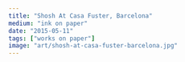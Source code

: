 ```yaml
---
title: "Shosh At Casa Fuster, Barcelona"
medium: "ink on paper"
date: "2015-05-11"
tags: ["works on paper"]
image: "art/shosh-at-casa-fuster-barcelona.jpg"
---
```

